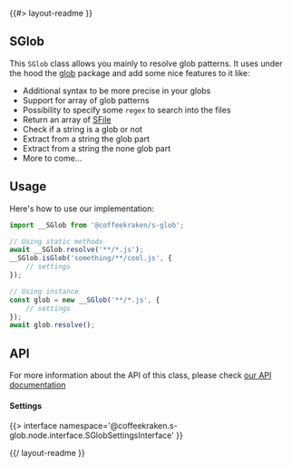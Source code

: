 <!--
/**
 * @name            README
 * @namespace       doc
 * @type            Markdown
 * @platform        md
 * @status          stable
 * @menu            Documentation           /doc/readme
 *
 * @since           2.0.0
 * @author    Olivier Bossel <olivier.bossel@gmail.com> (https://coffeekraken.io)
 */
-->

{{#> layout-readme }}

## SGlob

This `SGlob` class allows you mainly to resolve glob patterns. It uses under the hood the [glob](https://www.npmjs.com/package/glob) package and add some nice features to it like:

-   Additional syntax to be more precise in your globs
-   Support for array of glob patterns
-   Possibility to specify some `regex` to search into the files
-   Return an array of [SFile](/@coffeekraken/s-glob/doc/readme)
-   Check if a string is a glob or not
-   Extract from a string the glob part
-   Extract from a string the none glob part
-   More to come...

## Usage

Here's how to use our implementation:

```js
import __SGlob from '@coffeekraken/s-glob';

// Using static methods
await __SGlob.resolve('**/*.js');
__SGlob.isGlob('something/**/cool.js', {
    // settings
});

// Using instance
const glob = new __SGlob('**/*.js', {
    // settings
});
await glob.resolve();
```

## API

For more information about the API of this class, please check [our API documentation](/api/@coffeekraken.s-glob.node.SGlob)

#### Settings

{{> interface namespace='@coffeekraken.s-glob.node.interface.SGlobSettingsInterface' }}

{{/ layout-readme }}
